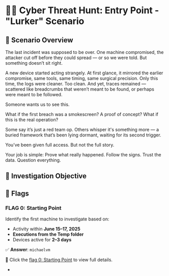 # 🕵️‍♂️ Cyber Threat Hunt: Entry Point - "Lurker" Scenario

## 📌 Scenario Overview
The last incident was supposed to be over. One machine compromised, the attacker cut off before they could spread — or so we were told.
But something doesn’t sit right.

A new device started acting strangely. At first glance, it mirrored the earlier compromise, same tools, same timing, same surgical precision. Only this time, the logs were cleaner. Too clean. And yet, traces remained — scattered like breadcrumbs that weren’t meant to be found, or perhaps were meant to be followed.

Someone wants us to see this.

What if the first breach was a smokescreen? A proof of concept? What if this is the real operation?

Some say it’s just a red team op. Others whisper it's something more — a buried framework that’s been lying dormant, waiting for its second trigger.

You’ve been given full access. But not the full story.

Your job is simple: Prove what really happened.
Follow the signs. Trust the data. Question everything.

## 🎯 Investigation Objective

## 🚩 Flags

### FLAG 0: Starting Point
Identify the first machine to investigate based on:
- Activity within **June 15–17, 2025**
- **Executions from the Temp folder**
- Devices active for **2–3 days**

✅ **Answer**: `michaelvm`

🔗 Click the [flag 0: Starting Point](https://github.com/SruthinagaK/ThreatHunt-Lurker/blob/main/Flag_0.md) to view full details.

-



